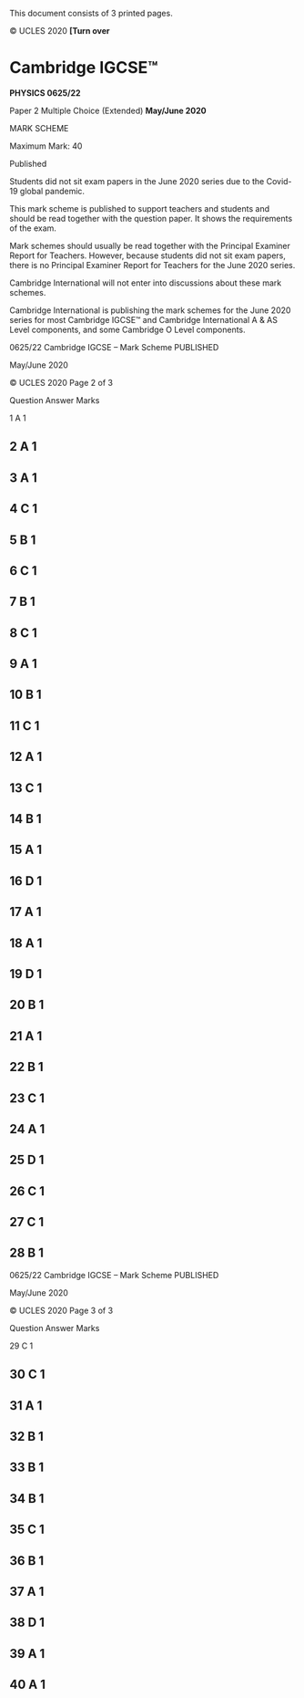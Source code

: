  This document consists of 3 printed pages. 

© UCLES 2020 **[Turn over** 

# Cambridge IGCSE™ 

**PHYSICS 0625/22** 

Paper 2 Multiple Choice (Extended) **May/June 2020** 

MARK SCHEME 

Maximum Mark: 40 

 Published 

Students did not sit exam papers in the June 2020 series due to the Covid-19 global pandemic. 

This mark scheme is published to support teachers and students and should be read together with the question paper. It shows the requirements of the exam. 

Mark schemes should usually be read together with the Principal Examiner Report for Teachers. However, because students did not sit exam papers, there is no Principal Examiner Report for Teachers for the June 2020 series. 

Cambridge International will not enter into discussions about these mark schemes. 

Cambridge International is publishing the mark schemes for the June 2020 series for most Cambridge IGCSE™ and Cambridge International A & AS Level components, and some Cambridge O Level components. 


0625/22 Cambridge IGCSE – Mark Scheme PUBLISHED 

 May/June 2020 

© UCLES 2020 Page 2 of 3 

 Question Answer Marks 

 1 A 1 

## 2 A 1 

## 3 A 1 

## 4 C 1 

## 5 B 1 

## 6 C 1 

## 7 B 1 

## 8 C 1 

## 9 A 1 

## 10 B 1 

## 11 C 1 

## 12 A 1 

## 13 C 1 

## 14 B 1 

## 15 A 1 

## 16 D 1 

## 17 A 1 

## 18 A 1 

## 19 D 1 

## 20 B 1 

## 21 A 1 

## 22 B 1 

## 23 C 1 

## 24 A 1 

## 25 D 1 

## 26 C 1 

## 27 C 1 

## 28 B 1 


0625/22 Cambridge IGCSE – Mark Scheme PUBLISHED 

 May/June 2020 

© UCLES 2020 Page 3 of 3 

 Question Answer Marks 

 29 C 1 

## 30 C 1 

## 31 A 1 

## 32 B 1 

## 33 B 1 

## 34 B 1 

## 35 C 1 

## 36 B 1 

## 37 A 1 

## 38 D 1 

## 39 A 1 

## 40 A 1 


